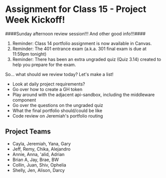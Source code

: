 # Assignment for Class 15 - Project Week Kickoff!

####Sunday afternoon review session!!! And other good info!!!####

1. Reminder: Class 14 portfolio assignment is now available in Canvas.
2. Reminder: The 401 entrance exam (a.k.a. 301 final exam is due at 11:59pm tonight)
3. Reminder: There has been an extra ungraded quiz (Quiz 3.14) created to help you prepare for the exam.

So... what should we review today? Let's make a list!

- Look at daily project requirements?
- Go over how to create a GH token
- Play around with the adjacent api-sandbox, including the middleware component
- Go over the questions on the ungraded quiz
- What the final portfolio should/could be like
- Code review on Jeremiah's portfolio routing

## Project Teams

- Cayla, Jeremiah, Yana, Gary
- Jeff, Remy, Chika, Alejandro
- Annie, Anna, 'alid, Adrian
- Brian A, Jay, Brae, BW
- Collin, Juan, Shiv, Ophelia
- Shelly, Jen, Alison, Darcy
